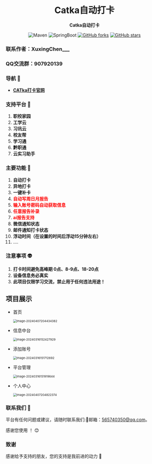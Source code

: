 <h1 align="center">Catka自动打卡</h1>
<p align="center"><strong>Catka自动打卡</strong></p>

<div align="center">
    <img alt="Maven" src="https://raster.shields.io/badge/Maven-3.8.1-red.svg"/>
   <img alt="SpringBoot" src="https://raster.shields.io/badge/SpringBoot-2.7+-green.svg"/>
  <a href="https://github.com/qimu666/auto-clock" target="_blank"><img src='https://img.shields.io/github/forks/qimu666/auto-clock' alt='GitHub forks' class="no-zoom"></a>
  <a href="https://github.com/qimu666/auto-clock" target="_blank"><img src='https://img.shields.io/github/stars/qimu666/auto-clock' alt='GitHub stars' class="no-zoom"></a>
</div>


### 联系作者：XuxingChen___
 
###  QQ交流群：907920139

### 导航 🧭

- **[CATka打卡官网](https://catka666.shop/)**

### 支持平台 🎉

1. **职校家园**
2. **工学云**
3. **习讯云**
4. **校友帮**
5. **学习通**
6. **黔职通**
7. **云实习助手**

### 主要功能 🙋

1. **自动打卡**
2. **异地打卡**
3. **一键补卡**
4. <span style="color:red">**自动写周日月报告**</span>
5. **<span style="color:red">输入账号密码自动获取信息</span>**
6. <span style="color:red">**任意报告补录**</span>
7. <span style="color:red">**ai报告支持**</span>
8. **微信通知状态**
9. **邮件通知打卡状态**
10. **浮动时间（在设置的时间后浮动15分钟左右）**
11. ....

### 注意事项 👽

1. **打卡时间避免高峰期 0点、8-9点、18-20点**
2. **设备信息务必真实**
3. **此项目仅限学习交流，禁止用于任何违法用途！**



## 项目展示

- 首页

  <img src="https://www.helloimg.com/i/2024/12/31/6773931696e13.png" alt="image-20240407204434382" style="zoom:67%;" />

- 信息中台

   <img src="https://www.helloimg.com/i/2024/12/31/6773962fc4ad8.png" alt="image-20240316152427929" style="zoom:67%;" />

- 添加账号

  <img src="https://www.helloimg.com/i/2024/12/31/6773962fce30d.png" alt="image-20240316151712692" style="zoom:67%;" />

- 平台管理

  <img src="https://www.helloimg.com/i/2024/12/31/6773962fabfc8.png" alt="image-20240316151919644" style="zoom:67%;" />
  
- 个人中心

     <img src="https://www.helloimg.com/i/2024/12/31/6773962fb6400.png" alt="image-20240407204822374" style="zoom:67%;" />


### 联系我们 📩

平台有任何问题或建议，请随时联系我们:📩邮箱：565740350@qq.com。

感谢您使用   ！ 😊

### 致谢

感谢给予支持的朋友，您的支持是我前进的动力 🎉
